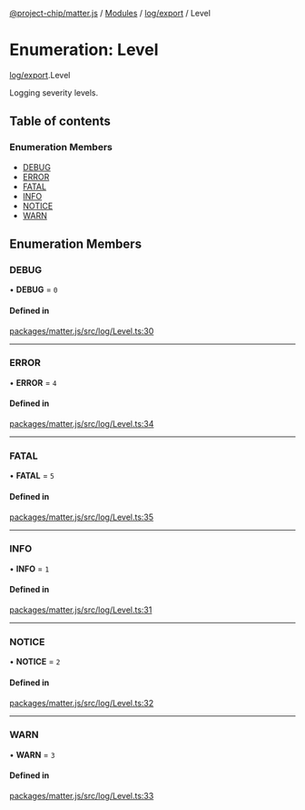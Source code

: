 [@project-chip/matter.js](../README.md) / [Modules](../modules.md) / [log/export](../modules/log_export.md) / Level

# Enumeration: Level

[log/export](../modules/log_export.md).Level

Logging severity levels.

## Table of contents

### Enumeration Members

- [DEBUG](log_export.Level.md#debug)
- [ERROR](log_export.Level.md#error)
- [FATAL](log_export.Level.md#fatal)
- [INFO](log_export.Level.md#info)
- [NOTICE](log_export.Level.md#notice)
- [WARN](log_export.Level.md#warn)

## Enumeration Members

### DEBUG

• **DEBUG** = ``0``

#### Defined in

[packages/matter.js/src/log/Level.ts:30](https://github.com/project-chip/matter.js/blob/558e12c94a201592c28c7bc0743705360b3e5ca6/packages/matter.js/src/log/Level.ts#L30)

___

### ERROR

• **ERROR** = ``4``

#### Defined in

[packages/matter.js/src/log/Level.ts:34](https://github.com/project-chip/matter.js/blob/558e12c94a201592c28c7bc0743705360b3e5ca6/packages/matter.js/src/log/Level.ts#L34)

___

### FATAL

• **FATAL** = ``5``

#### Defined in

[packages/matter.js/src/log/Level.ts:35](https://github.com/project-chip/matter.js/blob/558e12c94a201592c28c7bc0743705360b3e5ca6/packages/matter.js/src/log/Level.ts#L35)

___

### INFO

• **INFO** = ``1``

#### Defined in

[packages/matter.js/src/log/Level.ts:31](https://github.com/project-chip/matter.js/blob/558e12c94a201592c28c7bc0743705360b3e5ca6/packages/matter.js/src/log/Level.ts#L31)

___

### NOTICE

• **NOTICE** = ``2``

#### Defined in

[packages/matter.js/src/log/Level.ts:32](https://github.com/project-chip/matter.js/blob/558e12c94a201592c28c7bc0743705360b3e5ca6/packages/matter.js/src/log/Level.ts#L32)

___

### WARN

• **WARN** = ``3``

#### Defined in

[packages/matter.js/src/log/Level.ts:33](https://github.com/project-chip/matter.js/blob/558e12c94a201592c28c7bc0743705360b3e5ca6/packages/matter.js/src/log/Level.ts#L33)
